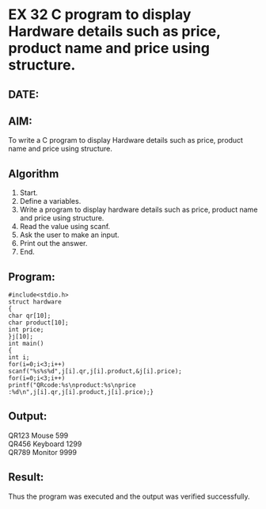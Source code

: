 # EX 32 C program to display Hardware details such as price, product name and price using structure.
## DATE:
## AIM:
To write a C program to display Hardware details such as price, product name and price using structure.

## Algorithm
1. Start. 
2. Define a variables. 
3. Write a program to display hardware details such as price, product name and price 
using structure. 
4. Read the value using scanf. 
5. Ask the user to make an input. 
6. Print out the answer. 
7. End.
## Program:
```
#include<stdio.h> 
struct hardware 
{ 
char qr[10]; 
char product[10]; 
int price; 
}j[10]; 
int main() 
{ 
int i; 
for(i=0;i<3;i++) 
scanf("%s%s%d",j[i].qr,j[i].product,&j[i].price); 
for(i=0;i<3;i++) 
printf("QRcode:%s\nproduct:%s\nprice :%d\n",j[i].qr,j[i].product,j[i].price);}
```

## Output:
QR123 Mouse 599\
QR456 Keyboard 1299\
QR789 Monitor 9999



## Result:
Thus the program was executed and the output was verified successfully.
